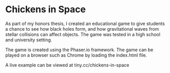 # Chickens in Space

As part of my honors thesis, I created an educational game to give students a chance to see how black holes form, and how gravitational waves from stellar collisions can affect objects. The game was tested in a high school and university setting.

The game is created using the Phaser.io framework. The game can be played on a browser such as Chrome by loading the index.html file.

A live example can be viewed at tiny.cc/chickens-in-space
